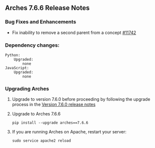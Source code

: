 ## Arches 7.6.6 Release Notes

### Bug Fixes and Enhancements

- Fix inability to remove a second parent from a concept [#11742](https://github.com/archesproject/arches/pull/11742)


### Dependency changes:

```
Python:
    Upgraded:
        none
JavaScript:
    Upgraded:
        none
```

### Upgrading Arches

1. Upgrade to version 7.6.0 before proceeding by following the upgrade process in the [Version 7.6.0 release notes](https://github.com/archesproject/arches/blob/dev/7.6.x/releases/7.6.0.md)

2. Upgrade to Arches 7.6.6

    ```
    pip install --upgrade arches==7.6.6
    ```

3. If you are running Arches on Apache, restart your server:
    ```
    sudo service apache2 reload
    ```

